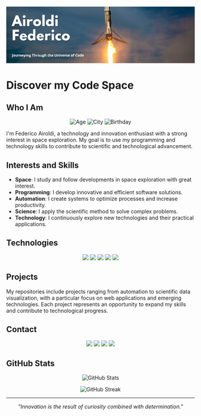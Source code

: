 ![MasterHead](https://github.com/AiroldiFederico/AiroldiFederico/blob/main/header.png)

# Discover my Code Space

## Who I Am

<p align="center">
  <img src="https://img.shields.io/badge/Age-24-blue" alt="Age">
  <img src="https://img.shields.io/badge/City-Bergamo-green" alt="City">
  <img src="https://img.shields.io/badge/Birthday-October%2024,%202000-red" alt="Birthday">
</p>

I'm Federico Airoldi, a technology and innovation enthusiast with a strong interest in space exploration. My goal is to use my programming and technology skills to contribute to scientific and technological advancement.

## Interests and Skills

- **Space**: I study and follow developments in space exploration with great interest.
- **Programming**: I develop innovative and efficient software solutions.
- **Automation**: I create systems to optimize processes and increase productivity.
- **Science**: I apply the scientific method to solve complex problems.
- **Technology**: I continuously explore new technologies and their practical applications.

## Technologies

<p align="center">
  <img src="https://img.shields.io/badge/-JavaScript-F7DF1E?style=flat-square&logo=JavaScript&logoColor=black" />
  <img src="https://img.shields.io/badge/-Python-3776AB?style=flat-square&logo=Python&logoColor=white" />
  <img src="https://img.shields.io/badge/-React-61DAFB?style=flat-square&logo=React&logoColor=black" />
  <img src="https://img.shields.io/badge/-PHP-777BB4?style=flat-square&logo=PHP&logoColor=white" />
  <img src="https://img.shields.io/badge/-Node.js-339933?style=flat-square&logo=Node.js&logoColor=white" />
</p>

## Projects

My repositories include projects ranging from automation to scientific data visualization, with a particular focus on web applications and emerging technologies. Each project represents an opportunity to expand my skills and contribute to technological progress.

## Contact

<p align="center">
  <a href="mailto:airoldibusiness@gmail.com"><img src="https://img.shields.io/badge/-Email-D14836?style=flat-square&logo=Gmail&logoColor=white" /></a>
  <a href="https://www.linkedin.com/in/federico-airoldi/"><img src="https://img.shields.io/badge/-LinkedIn-0077B5?style=flat-square&logo=LinkedIn&logoColor=white" /></a>
  <a href="https://twitter.com/AiroSpaceflight"><img src="https://img.shields.io/badge/-Twitter-1DA1F2?style=flat-square&logo=Twitter&logoColor=white" /></a>
  <a href="https://federicoairoldi.com"><img src="https://img.shields.io/badge/-Portfolio-000000?style=flat-square&logo=About.me&logoColor=white" /></a>
</p>

## GitHub Stats

<p align="center">
  <img src="https://github-readme-stats.vercel.app/api?username=YourGitHubUsername&show_icons=true&theme=radical" alt="GitHub Stats" />
</p>

<p align="center">
  <img src="https://github-readme-streak-stats.herokuapp.com/?user=YourGitHubUsername&theme=radical" alt="GitHub Streak" />
</p>

---

<p align="center">
  <i>"Innovation is the result of curiosity combined with determination."</i>
</p>
